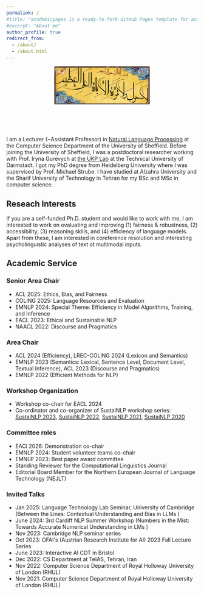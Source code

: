 ```yaml
---
permalink: /
#title: "academicpages is a ready-to-fork GitHub Pages template for academic personal websites"
#excerpt: "About me"
author_profile: true
redirect_from: 
  - /about/
  - /about.html
---
```


<div style="text-align: center; margin-bottom: 80px;">
  <img src="BesmAllah.png" alt="BesmAllah" style="max-width: 50%; height: auto;">
</div>



I am a Lecturer (~Assistant Professor) in [Natural Language Processing](https://www.sheffield.ac.uk/dcs/research/groups/natural-language-processing) at the Computer Science Department of the University of Sheffield.
Before joining the University of Sheffield, I was a postdoctoral researcher working with Prof. Iryna Gurevych at [the UKP Lab](https://www.informatik.tu-darmstadt.de/ukp/ukp_home/index.en.jsp) at the Technical University of Darmstadt. I got my PhD degree from Heidelberg University where I was supervised by Prof. Michael Strube. I have studied at Alzahra University and the Sharif University of Technology in Tehran for my BSc and MSc in computer science. 



Reseach Interests
------
If you are a self-funded Ph.D. student and would like to work with me, I am interested to work on evaluating and improving (1) fairness & robustness, (2) accessibility, (3) reasoning skills, and (4) efficiency of language models. 
Apart from these, I am interested in coreference resolution and interesting psycholinguistic analyses of text ot multimodal inputs. 


<h2>Academic Service</h2>

<h3>Senior Area Chair</h3>
<ul>
  <li>ACL 2025: Ethics, Bias, and Fairness</li>
  <li>COLING 2025: Language Resources and Evaluation</li>
  <li>EMNLP 2024: Special Theme: Efficiency in Model Algorithms, Training, and Inference</li>
  <li>EACL 2023: Ethical and Sustainable NLP</li>
  <li>NAACL 2022: Discourse and Pragmatics</li>
</ul>

<h3>Area Chair</h3>
<ul>
  <li>ACL 2024 (Efficiency), LREC-COLING 2024 (Lexicon and Semantics)</li>
  <li>EMNLP 2023 (Semantics: Lexical, Sentence Level, Document Level, Textual Inference), ACL 2023 (Discourse and Pragmatics)  </li>
  <li>EMNLP 2022 (Efficient Methods for NLP) </li>
</ul>

<h3>Workshop Organization</h3>
<ul>
  <li>Workshop co-chair for EACL 2024</li>
<li>Co-ordinator and co-organizer of SustaiNLP workshop series: 
  <a href="https://sites.google.com/view/sustainlp2023">SustaiNLP 2023</a>, 
  <a href="https://sites.google.com/view/sustainlp2022">SustaiNLP 2022</a>, 
  <a href="https://sites.google.com/view/sustainlp2021">SustaiNLP 2021</a>, 
  <a href="https://sites.google.com/view/sustainlp2020">SustaiNLP 2020</a>
</li>
</ul>


<h3>Committee roles</h3>
<ul>
  <li>EACl 2026: Demonstration co-chair </li>
  <li>EMNLP 2024: Student volunteer teams co-chair</li>
  <li>EMNLP 2023: Best paper award committee</li>
  <li>Standing Reviewer for the Computational Linguistics Journal</li>
  <li>Editorial Board Member for the Northern European Journal of Language Technology (NEJLT)</li>
</ul>

<h3>Invited Talks</h3>
<ul>
  <li>Jan 2025: Language Technology Lab Seminar, University of Cambridge (Between the Lines: Contextual Understanding and Bias in LLMs
)</li>
  <li>June 2024: 3rd Cardiff NLP Summer Workshop (Numbers in the Mist: Towards Accurate Numerical Understanding in LMs
)</li> 
  <li>Nov 2023: Cambridge NLP seminar series</li>
  <li>Oct 2023: OFAI's (Austrian Research Institute for AI) 2023 Fall Lecture Series</li>
  <li>June 2023: Interactive AI CDT in Bristol</li>
  <li>Dec 2022: CS Department at TeIAS, Tehran, Iran </li>
  <li>Nov 2022: Computer Science Department of Royal Holloway University of London (RHUL)</li>
  <li>Nov 2021: Computer Science Department of Royal Holloway University of London (RHUL)</li>
  
</ul>
